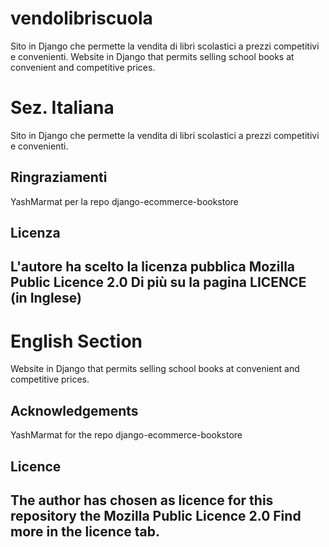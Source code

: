 # vendolibriscuola
Sito in Django che permette la vendita di libri scolastici a prezzi competitivi e convenienti.
Website in Django that permits selling school books at convenient and competitive prices.

# Sez. Italiana
Sito in Django che permette la vendita di libri scolastici a prezzi competitivi e convenienti.

## Ringraziamenti
YashMarmat per la repo django-ecommerce-bookstore

## Licenza
L'autore ha scelto la licenza pubblica Mozilla Public Licence 2.0
Di più su la pagina LICENCE (in Inglese)
---------------------------------------------------------------------------------------------------------------------------------------------

# English Section

Website in Django that permits selling school books at convenient and competitive prices.

## Acknowledgements
YashMarmat for the repo django-ecommerce-bookstore

## Licence
The author has chosen as licence for this repository the Mozilla Public Licence 2.0
Find more in the licence tab.
-----------------------------------------------------------------------------------------------------------------------------------------
